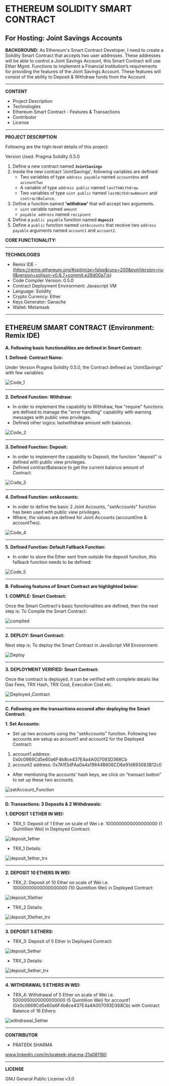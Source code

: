 # ETHEREUM SOLIDITY SMART CONTRACT

**For Hosting: Joint Savings Accounts**
------------------------------------------------------------------------------------------------------------------------------------------------------------------------------

**BACKGROUND:** As Ethereum's Smart Contract Developer, I need to create a Solidity Smart Contract that accepts two user addresses. These addresses will be able to control a Joint Savings Account, this Smart Contract will use Ether Mgmt. Functions to implement a Financial Institution’s requirements for providing the features of the Joint Savings Account. These features will consist of the ability to Deposit & Withdraw funds from the Account.

------------------------------------------------------------------------------------------------------------------------------------------------------------------------------
**CONTENT**
- Project Description
- Technologies
- Ethereum Smart Contract - Features & Transactions
- Contributor
- License
------------------------------------------------------------------------------------------------------------------------------------------------------------------------------

**PROJECT DESCRIPTION**

Following are the high-level details of this project:

Version Used: Pragma Solidity 0.5.0

1. Define a new contract named **`JointSavings`**
2. Inside the new contract 'JointSavings', following variables are defined:
    - Two variables of type `address payable` named `accountOne` and `accountTwo`
    - A variable of type `address public` named `lastToWithdraw`
    - Two variables of type `uint public` named `lastWithdrawAmount` and `contractBalance`.
3. Define a function named **'withdraw'** that will accept two arguments.
    - `uint` variable named `amount`
    - `payable address` named `recipient`
4. Define a `public payable` function named **`deposit`**
5. Define a `public` function named `setAccounts` that receive two `address payable` arguments named `account1` and `account2`.

**CORE FUNCTIONALITY:**


-------------------------------------------------------------------------------------------------------------------------------------------------------------------------------

**TECHNOLOGIES**

- Remix IDE - (https://remix.ethereum.org/#optimize=false&runs=200&evmVersion=null&version=soljson-v0.8.7+commit.e28d00a7.js)
- Code Compiler Version: 0.5.0
- Contract Deployment Environment: Javascript VM
- Language: Solidity
- Crypto Currency: Ether
- Keys Generator: Ganache
- Wallet: Metamask

-------------------------------------------------------------------------------------------------------------------------------------------------------------------------------
**ETHEREUM SMART CONTRACT (Environment: Remix IDE)**
----------------------------------------------------

**A. Following basic functionalities are defined in Smart Contract:**

**1. Defined: Contract Name:** 

Under Version Pragma Solidity 0.5.0, the Contract defined as "JointSavings" with few variables:

![Code_1](https://user-images.githubusercontent.com/86034323/141752416-4c58d85b-5a13-4781-812f-23d98d0aefc6.png)

-------------------------------------------------------------------------------------------------------------------------------------------------------------------------------

**2. Defined Function: Withdraw:**

- In order to implement the capability to Withdraw, few "require" functions are defined to manage the "error handling" capability with warning messages with public view privileges. 
- Defined other logics: lastwithdraw amount with balances.

![Code_2](https://user-images.githubusercontent.com/86034323/141753119-4fa0a974-7f59-497e-873f-bb8c6a34468b.png)

-------------------------------------------------------------------------------------------------------------------------------------------------------------------------------

**3. Defined Function: Deposit:**

- In order to implement the capability to Deposit, the function "deposit" is defined with public view privileges.
- Defined contractBalanace to get the current balance amount of Contract. 

![Code_3](https://user-images.githubusercontent.com/86034323/141754409-364454cc-10a7-4cf2-b6ca-1b34e63ae228.png)

-------------------------------------------------------------------------------------------------------------------------------------------------------------------------------

**4. Defined Function: setAccounts:**

- In order to define the basic 2 Joint Accounts, "setAccounts" function has been used with public view privileges.
- Where, the values are defined for Joint Accounts (accountOne & accountTwo).

![Code_4](https://user-images.githubusercontent.com/86034323/141755766-d6aead44-e7d8-41c0-bf41-bdaedc769d7b.png)

-------------------------------------------------------------------------------------------------------------------------------------------------------------------------------

**5. Defined Function: Default Fallback Function:**

- In order to store the Ether sent from outside the deposit function, this fallback function needs to be defined:

![Code_5](https://user-images.githubusercontent.com/86034323/141757257-968fd96f-c3be-41be-b238-3a4154cc2609.png)

-------------------------------------------------------------------------------------------------------------------------------------------------------------------------------

**B. Following features of Smart Contract are highlighted below:**

**1. COMPILE: Smart Contract:**

Once the Smart Contract's basic functionalities are defined, then the next step is: To Compile the Smart Contract: 

![compiled](https://user-images.githubusercontent.com/86034323/141758389-7ccdb1ad-594f-4f6a-b7cb-f44c237aef3b.png)

-------------------------------------------------------------------------------------------------------------------------------------------------------------------------------

**2. DEPLOY: Smart Contract:**

Next step is: To deploy the Smart Contract in JavaScript VM Environment:

![Deploy](https://user-images.githubusercontent.com/86034323/141759623-8d5e0df2-5780-4fdb-8ef8-f77089ba04a4.png)

-------------------------------------------------------------------------------------------------------------------------------------------------------------------------------

**3. DEPLOYMENT VERIFIED: Smart Contract:**

Once the contract is deployed, it can be verified with complete details like Gas Fees, TRX Hash, TRX Cost, Execution Cost etc. 

![Deployed_Contract](https://user-images.githubusercontent.com/86034323/141760514-12c0084e-12d9-4822-a523-04f518801753.png)

-------------------------------------------------------------------------------------------------------------------------------------------------------------------------------

**C. Following are the transactions occured after deploying the Smart Contract:**

**1. Set Accounts:**

- Set up two accounts using the "setAccounts" function. Following two accounts are setup as account1 and account2 for the Deployed Contract:

1. account1 address: 0x0c0669Cd5e60a6F4b8ce437E4a4A007093D368Cb
2. account2 address: 0x7A1f3dFAa0a4a19844B606CD6e91d693083B12c0

- After mentioning the accounts' hash keys, we click on “transact button” to set up these two accounts.

![setAccount_Function](https://user-images.githubusercontent.com/86034323/141761499-71e16a6c-577d-4640-86f9-429749ae6afa.png)

--------------------------------------------------------------------------------------------------------------------------------------------------------------------------------

**D. Transactions: 3 Deposits & 2 Withdrawals:**

**1. DEPOSIT 1 ETHER IN WEI:** 

- TRX_1: Deposit of 1 Ether on scale of Wei i.e. 1000000000000000000 (1 Quintillion Wei) in Deployed Contract:

![deposit_1ether](https://user-images.githubusercontent.com/86034323/141764823-6d58a39e-7c27-43c2-aa84-a01449ec2dc8.png)

- TRX_1 Details:

![deposit_1ether_trx](https://user-images.githubusercontent.com/86034323/141765505-ebf7fdcf-a397-4eb4-afd1-699ce6765d08.png)

--------------------------------------------------------------------------------------------------------------------------------------------------------------------------------

**2. DEPOSIT 10 ETHERS IN WEI:** 

- TRX_2: Deposit of 10 Ether on scale of Wei i.e. 10000000000000000000 (10 Quintillion Wei) in Deployed Contract:

![deposit_10ether](https://user-images.githubusercontent.com/86034323/141766059-381e608a-1e08-4ac8-a7b0-7b901744fc96.png)

- TRX_2 Details:

![deposit_10ether_trx](https://user-images.githubusercontent.com/86034323/141766379-881f5b94-04cd-4a2e-b59f-27ea34dcdbee.png)

--------------------------------------------------------------------------------------------------------------------------------------------------------------------------------

**3. DEPOSIT 5 ETHERS:**

- TRX_3: Deposit of 5 Ether in Deployed Contract:

![deposit_5ether](https://user-images.githubusercontent.com/86034323/141766721-db64e629-c088-485f-9c7c-b8ddf09baaf9.png)

- TRX_3 Details:

![deposit_5ether_trx](https://user-images.githubusercontent.com/86034323/141766934-b589f198-7eff-4cb6-a337-42e1629438d9.png)

--------------------------------------------------------------------------------------------------------------------------------------------------------------------------------

**4. WITHDRAWAL 5 ETHERS IN WEI:**

- TRX_4: Withdrawal of 5 Ether on scale of Wei i.e. 5000000000000000000 (5 Quintillion Wei) for account1 (0x0c0669Cd5e60a6F4b8ce437E4a4A007093D368Cb) with Contract Balance of 16 Ethers:

![withdrawal_5ether](https://user-images.githubusercontent.com/86034323/141767601-5d4f2d7b-ad80-43fa-a2b6-85c4f85c71df.png)

---------------------------------------------------------------------------------------------------------------------------------------------------------------------------------


**CONTRIBUTOR**

- PRATEEK SHARMA

www.linkedin.com/in/prateek-sharma-21a081180

--------------------------------------------------------------------------------------------------------------------------------------------------------------------------------
**LICENSE**

GNU General Public License v3.0
